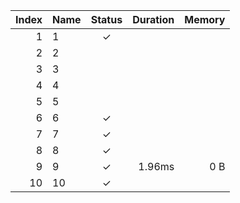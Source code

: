 | Index | Name | Status | Duration | Memory |
|------:|------|:-----:|---------:|-------:|
| 1 | 1 | ✓ |  |  |
| 2 | 2 |   |  |  |
| 3 | 3 |   |  |  |
| 4 | 4 |   |  |  |
| 5 | 5 |   |  |  |
| 6 | 6 | ✓ |  |  |
| 7 | 7 | ✓ |  |  |
| 8 | 8 | ✓ |  |  |
| 9 | 9 | ✓ | 1.96ms | 0 B |
| 10 | 10 | ✓ |  |  |
